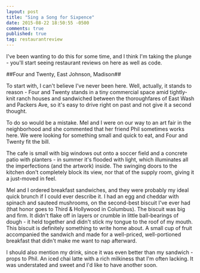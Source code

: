 ```yaml
---
layout: post
title: "Sing a Song for Sixpence"
date: 2015-08-22 18:50:55 -0500
comments: true
published: true
tag: restaurantreview
---
```

I've been wanting to do this for some time, and I think I'm taking the plunge - you'll start seeing restaurant reviews on here as well as code.

##Four and Twenty, East Johnson, Madison##

To start with, I can't believe I've never been here. Well, actually, it stands to reason - Four and Twenty stands in a tiny commercial space amid tightly-knit ranch houses and sandwiched between the thoroughfares of East Wash and Packers Ave, so it's easy to drive right on past and not give it a second thought.

To do so would be a mistake. Mel and I were on our way to an art fair in the neighborhood and she commented that her friend Phil sometimes works here. We were looking for something small and quick to eat, and Four and Twenty fit the bill.

The cafe is small with big windows out onto a soccer field and a concrete patio with planters - in summer it's flooded with light, which illuminates all the imperfections (and the artwork) inside. The swinging doors to the kitchen don't completely block its view, nor that of the supply room, giving it a just-moved in feel.

Mel and I ordered breakfast sandwiches, and they were probably my ideal quick brunch if I could ever describe it. I had an egg and cheddar with spinach and sauteed mushrooms, on the second-best biscuit I've ever had (that honor goes to Third & Hollywood in Columbus). The biscuit was big and firm. It didn't flake off in layers or crumble in little ball-bearings of dough - it held together and didn't stick my tongue to the roof of my mouth. This biscuit is definitely something to write home about. A small cup of fruit accompanied the sandwich and made for a well-priced, well-portioned breakfast that didn't make me want to nap afterward.

I should also mention my drink, since it was even better than my sandwich - props to Phil. An iced chai latte with a rich milkiness that I'm often lacking. It was understated and sweet and I'd like to have another soon.


